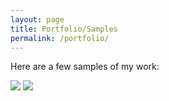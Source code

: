 ```yaml
---
layout: page
title: Portfolio/Samples
permalink: /portfolio/
---
```


Here are a few samples of my work:

<div class="container">
  <img src="http://placehold.it/350x250">
  <img src="http://placehold.it/350x250">
</div>
